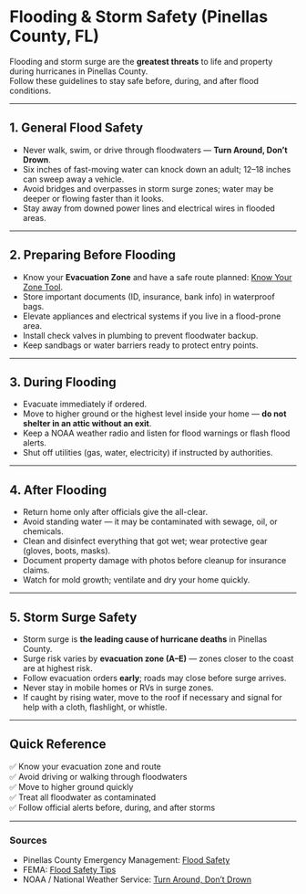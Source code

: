 # Flooding & Storm Safety (Pinellas County, FL)

Flooding and storm surge are the **greatest threats** to life and property during hurricanes in Pinellas County.  
Follow these guidelines to stay safe before, during, and after flood conditions.

---

## 1. General Flood Safety
- Never walk, swim, or drive through floodwaters — **Turn Around, Don’t Drown**.  
- Six inches of fast-moving water can knock down an adult; 12–18 inches can sweep away a vehicle.  
- Avoid bridges and overpasses in storm surge zones; water may be deeper or flowing faster than it looks.  
- Stay away from downed power lines and electrical wires in flooded areas.

---

## 2. Preparing Before Flooding
- Know your **Evacuation Zone** and have a safe route planned: [Know Your Zone Tool](https://kyz.pinellas.gov).  
- Store important documents (ID, insurance, bank info) in waterproof bags.  
- Elevate appliances and electrical systems if you live in a flood-prone area.  
- Install check valves in plumbing to prevent floodwater backup.  
- Keep sandbags or water barriers ready to protect entry points.  

---

## 3. During Flooding
- Evacuate immediately if ordered.  
- Move to higher ground or the highest level inside your home — **do not shelter in an attic without an exit**.  
- Keep a NOAA weather radio and listen for flood warnings or flash flood alerts.  
- Shut off utilities (gas, water, electricity) if instructed by authorities.  

---

## 4. After Flooding
- Return home only after officials give the all-clear.  
- Avoid standing water — it may be contaminated with sewage, oil, or chemicals.  
- Clean and disinfect everything that got wet; wear protective gear (gloves, boots, masks).  
- Document property damage with photos before cleanup for insurance claims.  
- Watch for mold growth; ventilate and dry your home quickly.  

---

## 5. Storm Surge Safety
- Storm surge is **the leading cause of hurricane deaths** in Pinellas County.  
- Surge risk varies by **evacuation zone (A–E)** — zones closer to the coast are at highest risk.  
- Follow evacuation orders **early**; roads may close before surge arrives.  
- Never stay in mobile homes or RVs in surge zones.  
- If caught by rising water, move to the roof if necessary and signal for help with a cloth, flashlight, or whistle.  

---

## Quick Reference
✅ Know your evacuation zone and route  
✅ Avoid driving or walking through floodwaters  
✅ Move to higher ground quickly  
✅ Treat all floodwater as contaminated  
✅ Follow official alerts before, during, and after storms  

---

### Sources
- Pinellas County Emergency Management: [Flood Safety](https://pinellas.gov/emergency-information/)  
- FEMA: [Flood Safety Tips](https://www.ready.gov/floods)  
- NOAA / National Weather Service: [Turn Around, Don’t Drown](https://www.weather.gov/safety/flood)  